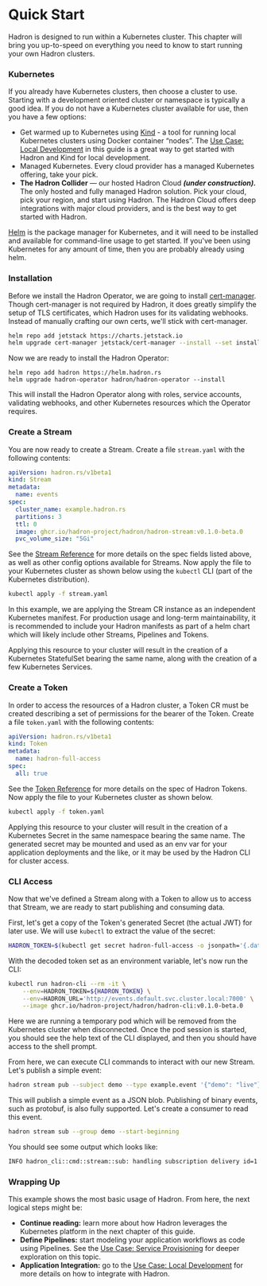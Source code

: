 Quick Start
===========
Hadron is designed to run within a Kubernetes cluster. This chapter will bring you up-to-speed on everything you need to know to start running your own Hadron clusters.

### Kubernetes
If you already have Kubernetes clusters, then choose a cluster to use. Starting with a development oriented cluster or namespace is typically a good idea. If you do not have a Kubernetes cluster available for use, then you have a few options:

- Get warmed up to Kubernetes using [Kind](https://kind.sigs.k8s.io/) - a tool for running local Kubernetes clusters using Docker container “nodes”. The [Use Case: Local Development](../usecases/local-development.md) in this guide is a great way to get started with Hadron and Kind for local development.
- Managed Kubernetes. Every cloud provider has a managed Kubernetes offering, take your pick.
- **The Hadron Collider** — our hosted Hadron Cloud **_(under construction)._** The only hosted and fully managed Hadron solution. Pick your cloud, pick your region, and start using Hadron. The Hadron Cloud offers deep integrations with major cloud providers, and is the best way to get started with Hadron.

[Helm](https://helm.sh/) is the package manager for Kubernetes, and it will need to be installed and available for command-line usage to get started. If you've been using Kubernetes for any amount of time, then you are probably already using helm.

### Installation
Before we install the Hadron Operator, we are going to install [cert-manager](https://cert-manager.io/). Though cert-manager is not required by Hadron, it does greatly simplify the setup of TLS certificates, which Hadron uses for its validating webhooks. Instead of manually crafting our own certs, we'll stick with cert-manager.

```sh
helm repo add jetstack https://charts.jetstack.io
helm upgrade cert-manager jetstack/cert-manager --install --set installCRDs=true
```

Now we are ready to install the Hadron Operator:

<!-- TODO: add links to the Hadron Operator helm chart once it is published. -->

```
helm repo add hadron https://helm.hadron.rs
helm upgrade hadron-operator hadron/hadron-operator --install
```

This will install the Hadron Operator along with roles, service accounts, validating webhooks, and other Kubernetes resources which the Operator requires.

### Create a Stream
You are now ready to create a Stream. Create a file `stream.yaml` with the following contents:

```yaml
apiVersion: hadron.rs/v1beta1
kind: Stream
metadata:
  name: events
spec:
  cluster_name: example.hadron.rs
  partitions: 3
  ttl: 0
  image: ghcr.io/hadron-project/hadron/hadron-stream:v0.1.0-beta.0
  pvc_volume_size: "5Gi"
```

<!-- TODO: ensure image tag is live. -->

See the [Stream Reference](../reference/streams.md) for more details on the spec fields listed above, as well as other config options available for Streams. Now apply the file to your Kubernetes cluster as shown below using the `kubectl` CLI (part of the Kubernetes distribution).

```sh
kubectl apply -f stream.yaml
```

In this example, we are applying the Stream CR instance as an independent Kubernetes manifest. For production usage and long-term maintainability, it is recommended to include your Hadron manifests as part of a helm chart which will likely include other Streams, Pipelines and Tokens.

Applying this resource to your cluster will result in the creation of a Kubernetes StatefulSet bearing the same name, along with the creation of a few Kubernetes Services.

### Create a Token
In order to access the resources of a Hadron cluster, a Token CR must be created describing a set of permissions for the bearer of the Token. Create a file `token.yaml` with the following contents:

```yaml
apiVersion: hadron.rs/v1beta1
kind: Token
metadata:
  name: hadron-full-access
spec:
  all: true
```

See the [Token Reference](../reference/tokens.md) for more details on the spec of Hadron Tokens. Now apply the file to your Kubernetes cluster as shown below.

```sh
kubectl apply -f token.yaml
```

Applying this resource to your cluster will result in the creation of a Kubernetes Secret in the same namespace bearing the same name. The generated secret may be mounted and used as an env var for your application deployments and the like, or it may be used by the Hadron CLI for cluster access.

### CLI Access
Now that we've defined a Stream along with a Token to allow us to access that Stream, we are ready to start publishing and consuming data.

First, let's get a copy of the Token's generated Secret (the actual JWT) for later use. We will use `kubectl` to extract the value of the secret:

```sh
HADRON_TOKEN=$(kubectl get secret hadron-full-access -o jsonpath='{.data.token}' | base64 -d)
```

With the decoded token set as an environment variable, let's now run the CLI:

```sh
kubectl run hadron-cli --rm -it \
    --env=HADRON_TOKEN=${HADRON_TOKEN} \
    --env=HADRON_URL='http://events.default.svc.cluster.local:7000' \
    --image ghcr.io/hadron-project/hadron/hadron-cli:v0.1.0-beta.0
```

<!-- TODO: ensure image tag is live. -->

Here we are running a temporary pod which will be removed from the Kubernetes cluster when disconnected. Once the pod session is started, you should see the help text of the CLI displayed, and then you should have access to the shell prompt.

From here, we can execute CLI commands to interact with our new Stream. Let's publish a simple event:

```sh
hadron stream pub --subject demo --type example.event '{"demo": "live"}'
```

This will publish a simple event as a JSON blob. Publishing of binary events, such as protobuf, is also fully supported. Let's create a consumer to read this event.

```sh
hadron stream sub --group demo --start-beginning
```

You should see some output which looks like:

```sh
INFO hadron_cli::cmd::stream::sub: handling subscription delivery id=1 source=/example.hadron.rs/events/2 specversion=1.0 type=example.event subject=demo optattrs={} data='{"demo": "live"}'
```

### Wrapping Up
This example shows the most basic usage of Hadron. From here, the next logical steps might be:

- **Continue reading:** learn more about how Hadron leverages the Kubernetes platform in the next chapter of this guide.
- **Define Pipelines:** start modeling your application workflows as code using Pipelines. See the [Use Case: Service Provisioning](../usecases/service-provisioning.md) for deeper exploration on this topic.
- **Application Integration:** go to the [Use Case: Local Development](../usecases/local-development.md) for more details on how to integrate with Hadron.
